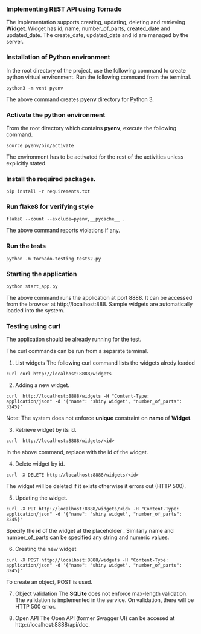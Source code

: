 ### Implementing REST API using Tornado

The implementation supports creating, updating, deleting and retrieving __Widget__. Widget has id, name, number_of_parts, created_date and updated_date. The create_date, updated_date and id are managed by the server.

### Installation of Python environment

In the root directory of the project, use the following command
to create python virtual environment. Run the following command from the terminal.

```
python3 -m vent pyenv
```

The above command creates __pyenv__ directory for Python 3.

### Activate the python environment
From the root directory which contains __pyenv__, execute the following command.

```
source pyenv/bin/activate
```
The environment has to be activated for the rest of the activities unless explicitly stated.


### Install the required packages.

```
pip install -r requirements.txt
```

### Run flake8 for verifying style

```
flake8 --count --exclude=pyenv,__pycache__ .
```

The above command reports violations if any.

### Run the tests

```
python -m tornado.testing tests2.py
```

### Starting the application

```
python start_app.py
```

The above command runs the application at port 8888.
It can be accessed from the browser at http://localhost:888.
Sample widgets are automatically loaded into the system.

### Testing using __curl__
The application should be already running for the test.

The curl commands can be run from a separate terminal.

1. List widgets
The following curl command lists the widgets alredy loaded
```
curl curl http://localhost:8888/widgets
```

2. Adding a new widget.

```
curl  http://localhost:8888/widgets -H "Content-Type: application/json" -d '{"name": "shiny widget", "number_of_parts": 3245}'
```



Note: The system does not enforce __unique__ constraint on __name__ of __Widget__.

3. Retrieve widget by its id.
```
curl  http://localhost:8888/widgets/<id>
```
In the above command, replace __<id>__ with the id of the widget.

4. Delete widget by id.

```
curl -X DELETE http://localhost:8888/widgets/<id>
```
The widget will be deleted if it exists otherwise it errors out (HTTP 500).


5. Updating the widget.
```
curl -X PUT http://localhost:8888/widgets/<id> -H "Content-Type: application/json" -d '{"name": "shiny widget", "number_of_parts": 3245}'
```
Specify the __id__ of the widget at the placeholder __<id>__. Similarly name and number_of_parts  can be specified any string and numeric values.

6. Creating the new widget

```
curl -X POST http://localhost:8888/widgets -H "Content-Type: application/json" -d '{"name": "shiny widget", "number_of_parts": 3245}'
```
To create an object, POST is used.

7. Object validation
The __SQLite__ does not enforce max-length validation. The validation is implemented in the service. On validation, there will be HTTP 500 error.

8. Open API
The Open API (former Swagger UI) can be accesed at http://localhost:8888/api/doc.